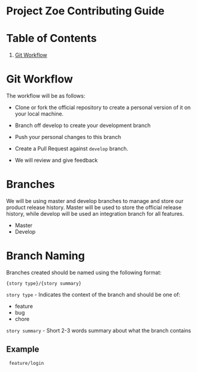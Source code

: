 # Project Zoe Contributing Guide
# Table of Contents
1. [Git Workflow](#git-workflow)


# Git Workflow

The workflow will be as follows:

- Clone or fork the official repository to create a personal version of it on your local machine.

- Branch off develop to create your development branch

- Push your personal changes to this branch

- Create a Pull Request against `develop` branch.

- We will review and give feedback

# Branches
We will be using master and develop branches to manage and store our product release history. Master will be used to store the official release history, while develop will be used an integration branch for all features.

- Master
- Develop
# Branch Naming
Branches created should be named using the following format:

``` {story type}/{story summary} ```

` story type ` - Indicates the context of the branch and should be one of:

- feature
- bug
- chore

` story summary ` - Short 2-3 words summary about what the branch contains

## Example

``` feature/login```

